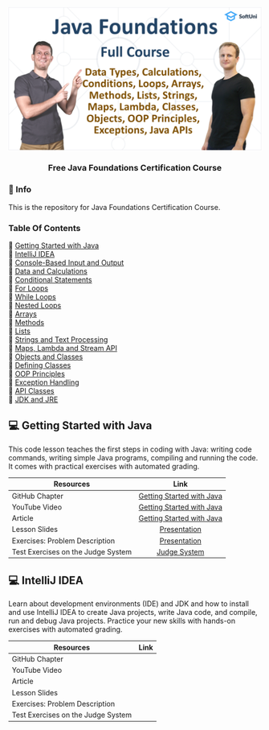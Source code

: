 <p align="center">
  <a href="https://github.com/alexpeev9">
    <img src="src/assets/cover-page/Java-Foundations-Full-Course-Nakov-Georgiev-SoftUni.png" alt="Java Foundations Cover" width="600">
  </a>

  <h3 align="center">Free Java Foundations Certification Course</h3>
</p>

### 📕 Info

<p>This is the repository for Java Foundations Certification Course.</p>

### Table Of Contents
📌 [Getting Started with Java](#-Getting-Started-with-Java)<br>
📌 [IntelliJ IDEA](#-IntelliJ-IDEA)<br>
📌 [Console-Based Input and Output](#-Console-Based-Input-and-Output)<br>
📌 [Data and Calculations](#-Data-and-Calculations)<br>
📌 [Conditional Statements](#-Conditional-Statements)<br>
📌 [For Loops](#-For-Loops)<br>
📌 [While Loops](#-While-Loops)<br>
📌 [Nested Loops](#-Nested-Loops)<br>
📌 [Arrays](#-Arrays)<br>
📌 [Methods](#-Methods)<br>
📌 [Lists](#-Lists)<br>
📌 [Strings and Text Processing](#-Strings-and-Text-Processing)<br>
📌 [Maps, Lambda and Stream API](#-Maps,-Lambda-and-Stream-API)<br>
📌 [Objects and Classes](#-Objects-and-Classes)<br>
📌 [Defining Classes](#-Defining-Classes)<br>
📌 [OOP Principles](#-OOP-Principles)<br>
📌 [Exception Handling](#-Exception-Handling)<br>
📌 [API Classes](#-API-Classes)<br>
📌 [JDK and JRE](#-JDK-and-JRE)<br>

## 💻 Getting Started with Java
<p>
This code lesson teaches the first steps in coding with Java: writing code commands, writing simple Java programs, compiling and running the code. It comes with practical exercises with automated grading.</p>

| Resources | Link |
| ----- | :-----: |
| GitHub Chapter | [Getting Started with Java](https://github.com/SoftUni/Free-Java-Certification-Course/tree/main/01-Getting-Started-with-Java.md) |
| YouTube Video | [Getting Started with Java](https://youtu.be/sXM31yfsj04) |
| Article | [Getting Started with Java](https://softuni.org/code-lessons/java-basics-tutorial-part-1-getting-started-with-java/) |
| Lesson Slides | [Presentation](https://softuni.org/wp-content/plugins/pdf-viewer-for-elementor/assets/pdfjs/web/viewer.html?file=https://softuni.org/wp-content/uploads/2021/10/Java-Basics-Tutorial-Part-1-Getting-Started.pdf&embedded=true) |
| Exercises: Problem Description | [Presentation](https://softuni.org/wp-content/plugins/pdf-viewer-for-elementor/assets/pdfjs/web/viewer.html?file=https://softuni.org/wp-content/uploads/2021/10/Java-Basics-Tutorial-Part-1-Getting-Started-Exercises.pdf&embedded=true) |
| Test Exercises on the Judge System | [Judge System ](https://judge.softuni.org/Contests/3250/Java-Tutorial-Getting-Started-Part-1) |

## 💻 IntelliJ IDEA
<p>Learn about development environments (IDE) and JDK and how to install and use IntelliJ IDEA to create Java projects, write Java code, and compile, run and debug Java projects. Practice your new skills with hands-on exercises with automated grading.</p>

| Resources | Link |
| ----- | :-----: |
| GitHub Chapter ||
| YouTube Video | |
| Article | |
| Lesson Slides | |
| Exercises: Problem Description | |
| Test Exercises on the Judge System | |
